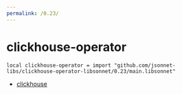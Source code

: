```yaml
---
permalink: /0.23/
---
```


# clickhouse-operator

```jsonnet
local clickhouse-operator = import "github.com/jsonnet-libs/clickhouse-operator-libsonnet/0.23/main.libsonnet"
```



* [clickhouse](clickhouse/index.md)